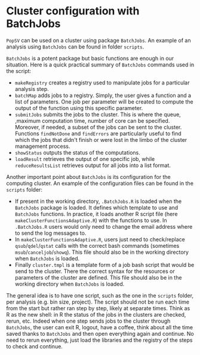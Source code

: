 # Cluster configuration with BatchJobs

`PopSV` can be used on a cluster using package `BatchJobs`. An example of an analysis using `BatchJobs` can be found in folder `scripts`.

`BatchJobs` is a potent package but basic functions are enough in our situation. Here is a quick practical summary of `BatchJobs` commands used in the script:
* `makeRegistry` creates a registry used to manipulate jobs for a particular analysis step.
* `batchMap` adds jobs to a registry. Simply, the user gives a function and a list of parameters. One job per parameter will be created to compute the output of the function using this specific parameter.
* `submitJobs` submits the jobs to the cluster. This is where the queue, ,maximum computation time, number of core can be specified. Moreover, if needed, a subset of the jobs can be sent to the cluster. Functions `findNotDone` and `findErrors` are particularly useful to find which the jobs that didn't finish or were lost in the limbo of the cluster management process.
* `showStatus` outputs the status of the computations.
* `loadResult` retrieves the output of one specific job, while `reduceResultsList` retrieves output for all jobs into a list format.

Another important point about `BatchJobs` is its configuration for the computing cluster. An example of the configuration files can be found in the `scripts` folder:
* If present in the working directory, `.BatchJobs.R` is loaded when the `BatchJobs` package is loaded. It defines which template to use and `BatchJobs` functions. In practice, it loads another R script file (here `makeClusterFunctionsAdaptive.R`) with the functions to use. In `.BatchJobs.R` users would only need to change the email address where to send the log messages to.
* In `makeClusterFunctionsAdaptive.R`, users just need to check/replace `qsub`/`qdel`/`qstat` calls with the correct bash commands (sometimes `msub`/`canceljob`/`showq`). This file should also be in the working directory when `BatchJobs` is loaded.
* Finally `cluster.tmpl` is a template form of a job bash script that would be send to the cluster. There the correct syntax for the resources or parameters of the cluster are defined. This file should also be in the working directory when `BatchJobs` is loaded.

The general idea is to have one script, such as the one in the `scripts` folder, per analysis (e.g. bin size, project). The script should not be run each time from the start but rather ran step by step, likely at separate times. Think as R as the new shell: in R the status of the jobs in the clusters are checked, rerun, etc. Indeed when one step sends jobs to the cluster through `BatchJobs`, the user can exit R, logout, have a coffee, think about all the time saved thanks to `BatchJobs` and then open everything again and continue. No need to rerun everything, just load the libraries and the registry of the steps to check and continue.
